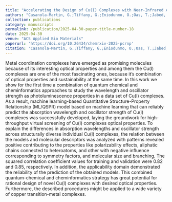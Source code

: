 ```yaml
---
title: "Accelerating the Design of Cu(I) Complexes with Near-Infrared Absorption by Interpretable Machine Learning Approaches."
authors: "Casanola-Martin, G.;Tiffany, G.;Eniodunmo, O.;Oas, T.;Jabed, M.;Sun, W.;Kilin, D.;Kilina, S.;Rasulev, B."
collection: publications
category: manuscripts
permalink: /publication/2025-04-30-paper-title-number-18 
date: 2025-04-30
venue: "ACS Applied Bio Materials"
paperurl: 'https://doi.org/10.26434/chemrxiv-2025-pcrnp' 
citation: 'Casanola-Martin, G.;Tiffany, G.;Eniodunmo, O.;Oas, T.;Jabed, M.;Sun, W.;Kilin, D.;Kilina, S.;Rasulev, B. Accelerating the Design of Cu(I) Complexes with Near-Infrared Absorption by Interpretable Machine Learning Approaches.. <i></i> 2025, (),-. DOI:10.26434/chemrxiv-2025-pcrnp.'
---
```

Metal coordination complexes have emerged as promising molecules because of its interesting optical properties and among them the Cu(I) complexes are one of the most fascinating ones, because it’s combination of optical properties and sustainability at the same time. In this work we show for the first time a combination of quantum chemical and cheminformatics approaches to study the wavelength and oscillator strength as photoluminescence properties in a data set of Cu(I) complexes. As a result, machine learning-based Quantitative Structure-Property Relationship (ML/QSPR) model based on machine learning that can reliably predict the absorption wavelength and oscillator strength of Cu(I) complexes was successfully developed, laying the groundwork for high-throughput virtual screening of Cu(I) complexes optical properties. To explain the differences in absorption wavelengths and oscillator strength across structurally diverse individual Cu(I) complexes, the relation between the models and molecular descriptors was analyzed with patterns revealed positive contributing to the properties like polarizability effects, aliphatic chains connected to heteroatoms, and other with negative influence corresponding to symmetry factors, and molecular size and branching. The squared correlation coefficient values for training and validation were 0.82 and 0.85, respectively. In addition, the applicability domain demonstrated the reliability of the prediction of the obtained models. This combined quantum-chemical and cheminformatics strategy has great potential for rational design of novel Cu(I) complexes with desired optical properties. Furthermore, the described procedures might be applied to a wide variety of copper transition-metal complexes.
